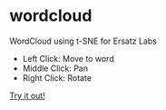 wordcloud
=========

WordCloud using t-SNE for Ersatz Labs

* Left Click:     Move to word
* Middle Click:   Pan
* Right Click:    Rotate

[Try it out!](http://rozifus.github.io/wordcloud/)

